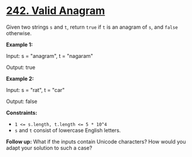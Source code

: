 # [242. Valid Anagram](https://leetcode.com/problems/valid-anagram/description/)

Given two strings `s` and `t`, return `true` if `t` is an anagram of `s`, and `false` otherwise.

**Example 1:**

<div class="example-block">
Input: s = "anagram", t = "nagaram"

Output: true

**Example 2:**

<div class="example-block">
Input: s = "rat", t = "car"

Output: false

**Constraints:**

- `1 <= s.length, t.length <= 5 * 10^4`
- `s` and `t` consist of lowercase English letters.

**Follow up:** What if the inputs contain Unicode characters? How would you adapt your solution to such a case?

